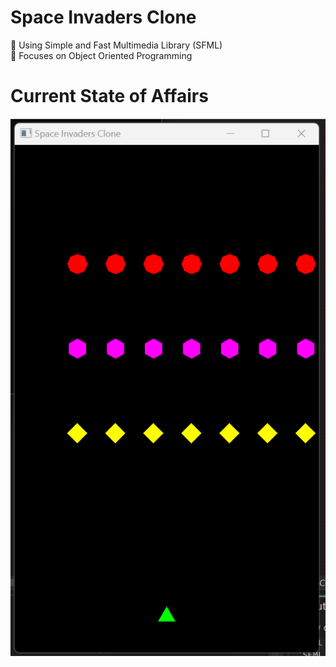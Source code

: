 # Space Invaders Clone

:space_invader: Using Simple and Fast Multimedia Library (SFML)  
:space_invader: Focuses on Object Oriented Programming  


# Current State of Affairs
![](https://github.com/TedmanNguyen/Space-Invaders-Clone/blob/main/downward%20motion.gif)

